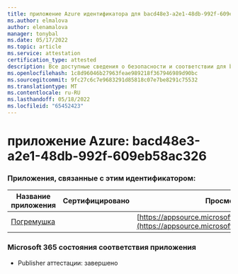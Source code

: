```yaml
---
title: приложение Azure идентификатора для bacd48e3-a2e1-48db-992f-609eb58ac326
ms.author: elmalova
author: elenamalova
manager: tonybal
ms.date: 05/17/2022
ms.topic: article
ms.service: attestation
certification_type: attested
description: Все доступные сведения о безопасности и соответствии для bacd48e3-a2e1-48db-992f-609eb58ac326.
ms.openlocfilehash: 1c8d96046b27963feae989218f367946989d90bc
ms.sourcegitcommit: 9fc27c6c7e9683291d85818c07e7be8291c75532
ms.translationtype: MT
ms.contentlocale: ru-RU
ms.lasthandoff: 05/18/2022
ms.locfileid: "65452423"
---
```

# <a name="azure-app-id-bacd48e3-a2e1-48db-992f-609eb58ac326"></a>приложение Azure: bacd48e3-a2e1-48db-992f-609eb58ac326


### <a name="apps-associated-with-this-id"></a>Приложения, связанные с этим идентификатором:
| **Название приложения** | **Сертифицировано** | **Просмотр в AppSource** |
|--------------|---------------|-----------------------|
| [Погремушка](../forward/WA200004030.md) |  | [https://appsource.microsoft.com/product/office/WA200004030](https://appsource.microsoft.com/product/office/WA200004030) |

### <a name="microsoft-365-app-compliance-status"></a>Microsoft 365 состояния соответствия приложения
- Publisher аттестации: завершено
